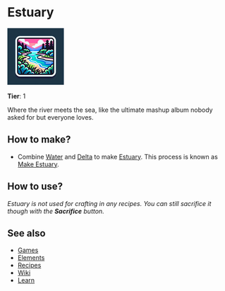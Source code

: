 # Estuary

![](../images/item.estuary.png)

**Tier**: 1

Where the river meets the sea, like the ultimate mashup album nobody asked for but everyone loves.

## How to make?

* Combine [Water](/wiki/elements/water) and [Delta](/wiki/elements/delta) to make [Estuary](/wiki/elements/estuary). This process is known as [Make Estuary](/wiki/recipes/make-estuary).

## How to use?

_Estuary is not used for crafting in any recipes. You can still sacrifice it though with the **Sacrifice** button._

## See also

* [Games](/wiki/games)
* [Elements](/wiki/elements)
* [Recipes](/wiki/recipes)
* [Wiki](/wiki/index)
* [Learn](/learn/index)